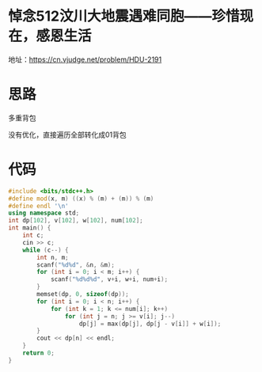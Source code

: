 # 悼念512汶川大地震遇难同胞——珍惜现在，感恩生活

地址：https://cn.vjudge.net/problem/HDU-2191

# 思路

多重背包

没有优化，直接遍历全部转化成01背包

# 代码

```cpp
#include <bits/stdc++.h>
#define mod(x, m) ((x) % (m) + (m)) % (m)
#define endl '\n'
using namespace std;
int dp[102], v[102], w[102], num[102];
int main() {
    int c;
    cin >> c;
    while (c--) {
        int n, m;
        scanf("%d%d", &n, &m);
        for (int i = 0; i < m; i++) {
            scanf("%d%d%d", v+i, w+i, num+i);
        }
        memset(dp, 0, sizeof(dp));
        for (int i = 0; i < n; i++) {
            for (int k = 1; k <= num[i]; k++)
                for (int j = n; j >= v[i]; j--)
                    dp[j] = max(dp[j], dp[j - v[i]] + w[i]);
        }
        cout << dp[n] << endl;
    }
    return 0;
}
```